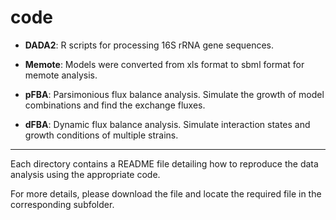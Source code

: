 # code

- **DADA2**: R scripts for processing 16S rRNA gene sequences.

- **Memote**: Models were converted from xls format to sbml format for memote analysis.

- **pFBA**: Parsimonious flux balance analysis. Simulate the growth of model combinations and find the exchange fluxes.

- **dFBA**: Dynamic flux balance analysis. Simulate interaction states and growth conditions of multiple strains.


---
</span> 

  Each directory contains a README file detailing how to reproduce the data analysis using the appropriate code.				
  
  For more details, please download the file and locate the required file in the corresponding subfolder.  
